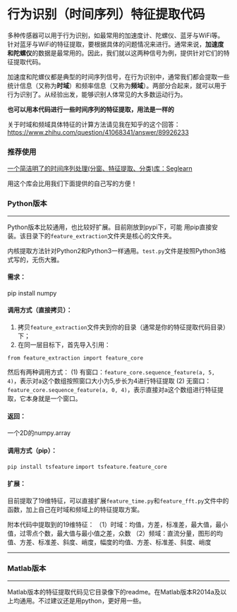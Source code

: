 # 行为识别（时间序列）特征提取代码

多种传感器可以用于行为识别，如最常用的加速度计、陀螺仪、蓝牙与WiFi等。针对蓝牙与WiFi的特征提取，要根据具体的问题情况来进行。通常来说，**加速度和陀螺仪**的数据是最常用的。因此，我们就以这两种信号为例，提供针对它们的特征提取代码。

加速度和陀螺仪都是典型的时间序列信号，在行为识别中，通常我们都会提取一些统计信息（又称为**时域**）和频率信息（又称为**频域**）。两部分合起来，就可以用于行为识别了。从经验出发，能够识别人体常见的大多数运动行为。

**也可以用本代码进行一些时间序列的特征提取，用法是一样的**

关于时域和频域具体特征的计算方法请见我在知乎的这个回答：https://www.zhihu.com/question/41068341/answer/89926233

### 推荐使用

[一个简洁明了的时间序列处理(分窗、特征提取、分类)库：Seglearn](https://dmbee.github.io/seglearn/index.html)

用这个库会比用我们下面提供的自己写的方便！

### Python版本

- - -

Python版本比较通用，也比较好扩展。目前刚放到pypi下，可能 用pip直接安装。该目录下的`feature_extraction`文件夹是核心的文件夹。

内核提取方法针对Python2和Python3一样通用。`test.py`文件是按照Python3格式写的，无伤大雅。

#### 需求：
pip install numpy

#### 调用方式（直接拷贝）：
1. 拷贝`feature_extraction`文件夹到你的目录（通常是你的特征提取代码目录）下；
2. 在同一层目标下，首先导入引用：

`from feature_extraction import feature_core`

然后有两种调用方式：
(1) 有窗口：`feature_core.sequence_feature(a, 5, 4)`，表示对a这个数组按照窗口大小为5,步长为4进行特征提取
(2) 无窗口：`feature_core.sequence_feature(a, 0, 4)`，表示直接对a这个数组进行特征提取，它本身就是一个窗口。

#### 返回：
一个2D的numpy.array

#### 调用方式（pip）：
`pip install tsfeature`
`import tsfeature.feature_core`


#### 扩展：

目前提取了19维特征，可以直接扩展`feature_time.py`和`feature_fft.py`文件中的函数，加上自己在时域和频域上的特征提取方案。

附本代码中提取到的19维特征：
（1）时域：均值，方差，标准差，最大值，最小值，过零点个数，最大值与最小值之差，众数
（2）频域：直流分量，图形的均值、方差、标准差、斜度、峭度，幅度的均值、方差、标准差、斜度、峭度

- - -

### Matlab版本

- - -

Matlab版本的特征提取代码见它目录像下的readme。在Matlab版本R2014a及以上均通用。不过建议还是用python，更好用一些。